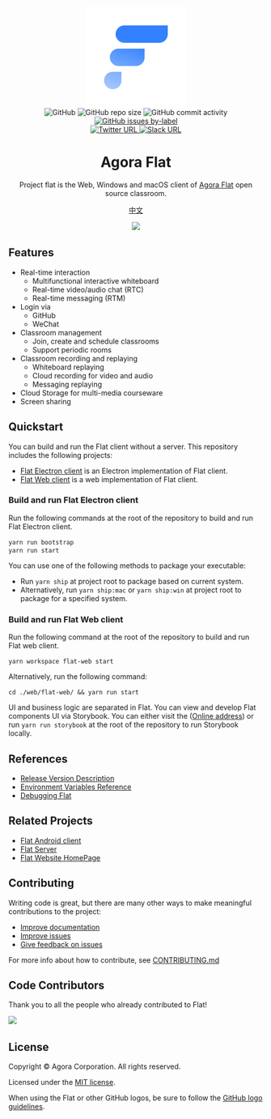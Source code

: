 <div align="center">
    <img width="200" height="200" style="display: block;" src="./assets/flat-logo.svg">
</div>

<div align="center">
    <img alt="GitHub" src="https://img.shields.io/github/license/netless-io/flat?color=9cf&style=flat-square">
    <img alt="GitHub repo size" src="https://img.shields.io/github/repo-size/netless-io/flat?color=9cf&style=flat-square">
    <img alt="GitHub commit activity" src="https://img.shields.io/github/commit-activity/m/netless-io/flat?color=9cf&style=flat-square">
    <a target="_blank" href="https://github.com/netless-io/flat/issues?q=is%3Aissue+is%3Aopen+label%3A%22good+first+issue%22">
        <img alt="GitHub issues by-label" src="https://img.shields.io/github/issues/netless-io/flat/good%20first%20issue?color=9cf&label=good%20first%20issue&style=flat-square">
    </a>
    <br>
    <a target="_blank" href="https://twitter.com/AgoraFlat">
    <img alt="Twitter URL" src="https://img.shields.io/badge/Twitter-AgoraFlat-9cf.svg?logo=twitter&style=flat-square">
    </a>
    <a target="_blank" href="https://github.com/netless-io/flat/issues/926">
        <img alt="Slack URL" src="https://img.shields.io/badge/Slack-AgoraFlat-9cf.svg?logo=slack&style=flat-square">
    </a>
</div>

<div align="center">
    <h1>Agora Flat</h1>
    <p>Project flat is the Web, Windows and macOS client of <a href="https://flat.whiteboard.agora.io/en/">Agora Flat</a> open source classroom.</p>
    <p><a href="./docs/readme/README-zh.md">中文</a></p>
    <img src="https://flat-storage-cn-hz.whiteboard.agora.io/flat-resources/preview/preview.gif">
</div>

## Features

-   Real-time interaction
    -   Multifunctional interactive whiteboard
    -   Real-time video/audio chat (RTC)
    -   Real-time messaging (RTM)
-   Login via
    -   GitHub
    -   WeChat
-   Classroom management
    -   Join, create and schedule classrooms
    -   Support periodic rooms
-   Classroom recording and replaying
    -   Whiteboard replaying
    -   Cloud recording for video and audio
    -   Messaging replaying
-   Cloud Storage for multi-media courseware
-   Screen sharing

## Quickstart

You can build and run the Flat client without a server. This repository includes the following projects:

-   [Flat Electron client](./desktop) is an Electron implementation of Flat client.
-   [Flat Web client](./web) is a web implementation of Flat client.

### Build and run Flat Electron client

Run the following commands at the root of the repository to build and run Flat Electron client.

```shell
yarn run bootstrap
yarn run start
```

You can use one of the following methods to package your executable:

-   Run `yarn ship` at project root to package based on current system.
-   Alternatively, run `yarn ship:mac` or `yarn ship:win` at project root to package for a specified system.

### Build and run Flat Web client

Run the following command at the root of the repository to build and run Flat web client.

```shell
yarn workspace flat-web start
```

Alternatively, run the following command:

```shell
cd ./web/flat-web/ && yarn run start
```

UI and business logic are separated in Flat. You can view and develop Flat components UI via Storybook. You can either visit the ([Online address][flat-storybook]) or run `yarn run storybook` at the root of the repository to run Storybook locally.

## References

-   [Release Version Description](docs/releases)
-   [Environment Variables Reference](docs/env/README.md)
-   [Debugging Flat](docs/debugging/README.md)

## Related Projects

-   [Flat Android client][flat-android]
-   [Flat Server][flat-server]
-   [Flat Website HomePage][flat-homepage]

## Contributing

Writing code is great, but there are many other ways to make meaningful contributions to the project:

-   [Improve documentation](CONTRIBUTING.md#improve-documentation)
-   [Improve issues](CONTRIBUTING.md#improve-issues)
-   [Give feedback on issues](CONTRIBUTING.md#give-feedback-on-issues)

For more info about how to contribute, see [CONTRIBUTING.md](CONTRIBUTING.md)

## Code Contributors

Thank you to all the people who already contributed to Flat!

<a href="https://github.com/netless-io/flat/graphs/contributors"><img src="https://opencollective.com/agora-flat/contributors.svg?width=890&button=false"/></a>

## License

Copyright © Agora Corporation. All rights reserved.

Licensed under the [MIT license](LICENSE).

When using the Flat or other GitHub logos, be sure to follow the [GitHub logo guidelines][github-logo].

[flat-homepage]: https://flat.whiteboard.agora.io/en/#download
[flat-web]: https://flat-web.whiteboard.agora.io/
[flat-server]: https://github.com/netless-io/flat-server
[flat-android]: https://github.com/netless-io/flat-android
[flat-storybook]: https://netless-io.github.io/flat/
[github-logo]: https://github.com/logos
